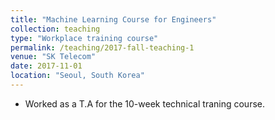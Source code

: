 ```yaml
---
title: "Machine Learning Course for Engineers"
collection: teaching
type: "Workplace training course"
permalink: /teaching/2017-fall-teaching-1
venue: "SK Telecom"
date: 2017-11-01
location: "Seoul, South Korea"
---
```

- Worked as a T.A for the 10-week technical traning course.

